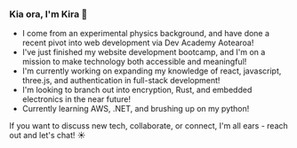 
### Kia ora, I'm Kira 🌻

- I come from an experimental physics background, and have done a recent pivot into web development via Dev Academy Aotearoa!
- I've just finished my website development bootcamp, and I'm on a mission to make technology both accessible and meaningful!
- I'm currently working on expanding my knowledge of react, javascript, three.js, and authentication in full-stack development!
- I'm looking to branch out into encryption, Rust, and embedded electronics in the near future!
- Currently learning AWS, .NET, and brushing up on my python!

If you want to discuss new tech, collaborate, or connect, I'm all ears - reach out and let's chat! ☀️
<!--
**kira-pitman/kira-pitman** is a ✨ _special_ ✨ repository because its `README.md` (this file) appears on your GitHub profile.

Here are some ideas to get you started:

- 🔭 I’m currently working on ...
- 🌱 I’m currently learning ...
- 👯 I’m looking to collaborate on ...
- 🤔 I’m looking for help with ...
- 💬 Ask me about ...
- 📫 How to reach me: ...
- 😄 Pronouns: ...
- ⚡ Fun fact: ...
-->
